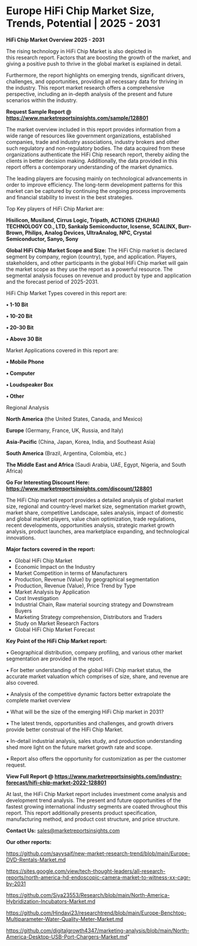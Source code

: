 # Europe HiFi Chip Market Size, Trends, Potential | 2025 - 2031

<Strong> HiFi Chip Market Overview 2025 - 2031</strong>

The rising technology in HiFi Chip Market is also depicted in this research report. Factors that are boosting the growth of the market, and giving a positive push to thrive in the global market is explained in detail.

Furthermore, the report highlights on emerging trends, significant drivers, challenges, and opportunities, providing all necessary data for thriving in the industry. This report market research offers a comprehensive perspective, including an in-depth analysis of the present and future scenarios within the industry.

<strong>Request Sample Report @ <a href=https://www.marketreportsinsights.com/sample/128801>https://www.marketreportsinsights.com/sample/128801</a></strong>

The market overview included in this report provides information from a wide range of resources like government organizations, established companies, trade and industry associations, industry brokers and other such regulatory and non-regulatory bodies. The data acquired from these organizations authenticate the HiFi Chip research report, thereby aiding the clients in better decision making. Additionally, the data provided in this report offers a contemporary understanding of the market dynamics.

The leading players are focusing mainly on technological advancements in order to improve efficiency. The long-term development patterns for this market can be captured by continuing the ongoing process improvements and financial stability to invest in the best strategies.

Top Key players of HiFi Chip Market are:

<strong>Hisilicon, Musiland, Cirrus Logic, Tripath, ACTIONS (ZHUHAI) TECHNOLOGY CO., LTD, Sankalp Semiconductor, Icsense, SCALINX, Burr-Brown, Philips, Analog Devices, UltraAnalog, NPC, Crystal Semiconductor, Sanyo, Sony</strong>

<strong><b>Global HiFi Chip Market Scope and Size:</b></strong>
The HiFi Chip market is declared segment by company, region (country), type, and application. Players, stakeholders, and other participants in the global HiFi Chip market will gain the market scope as they use the report as a powerful resource. The segmental analysis focuses on revenue and product by type and application and the forecast period of 2025-2031.

HiFi Chip Market Types covered in this report are:

<strong>• 1-10 Bit

• 10-20 Bit

• 20-30 Bit

• Above 30 Bit</strong>

Market Applications covered in this report are:

<strong>• Mobile Phone

• Computer

• Loudspeaker Box

• Other</strong> 

Regional Analysis

<strong>North America</strong> (the United States, Canada, and Mexico)

<strong>Europe</strong> (Germany, France, UK, Russia, and Italy)

<strong>Asia-Pacific</strong> (China, Japan, Korea, India, and Southeast Asia)

<strong>South America</strong> (Brazil, Argentina, Colombia, etc.)

<strong>The Middle East and Africa</strong> (Saudi Arabia, UAE, Egypt, Nigeria, and South Africa)

<strong>Go For Interesting Discount Here: <a href=https://www.marketreportsinsights.com/discount/128801>https://www.marketreportsinsights.com/discount/128801</a></strong>

The HiFi Chip market report provides a detailed analysis of global market size, regional and country-level market size, segmentation market growth, market share, competitive Landscape, sales analysis, impact of domestic and global market players, value chain optimization, trade regulations, recent developments, opportunities analysis, strategic market growth analysis, product launches, area marketplace expanding, and technological innovations.

<strong><b>Major factors covered in the report:</b></strong>
<ul>
  <li>Global HiFi Chip Market </li>
  <li>Economic Impact on the Industry</li>
  <li>Market Competition in terms of Manufacturers</li>
  <li>Production, Revenue (Value) by geographical segmentation</li>
  <li>Production, Revenue (Value), Price Trend by Type</li>
  <li>Market Analysis by Application</li>
  <li>Cost Investigation</li>
  <li>Industrial Chain, Raw material sourcing strategy and Downstream Buyers</li>
  <li>Marketing Strategy comprehension, Distributors and Traders</li>
  <li>Study on Market Research Factors</li>
  <li>Global HiFi Chip Market Forecast</li>
</ul>

<strong><b>Key Point of the HiFi Chip Market report:</b></strong>

• Geographical distribution, company profiling, and various other market segmentation are provided in the report.

• For better understanding of the global HiFi Chip market status, the accurate market valuation which comprises of size, share, and revenue are also covered.

• Analysis of the competitive dynamic factors better extrapolate the complete market overview

• What will be the size of the emerging HiFi Chip market in 2031?

• The latest trends, opportunities and challenges, and growth drivers provide better construal of the HiFi Chip Market.

• In-detail industrial analysis, sales study, and production understanding shed more light on the future market growth rate and scope.

• Report also offers the opportunity for customization as per the customer request.

<strong><b>View Full Report @ <a href=https://www.marketreportsinsights.com/industry-forecast/hifi-chip-market-2022-128801>https://www.marketreportsinsights.com/industry-forecast/hifi-chip-market-2022-128801</a></b></strong>


At last, the HiFi Chip Market report includes investment come analysis and development trend analysis. The present and future opportunities of the fastest growing international industry segments are coated throughout this report. This report additionally presents product specification, manufacturing method, and product cost structure, and price structure.

<strong>Contact Us:</strong>
sales@marketreportsinsights.com

<strong>Our other reports:</strong>

<a href=https://github.com/sayysaif/new-market-research-trend/blob/main/Europe-DVD-Rentals-Market.md>https://github.com/sayysaif/new-market-research-trend/blob/main/Europe-DVD-Rentals-Market.md</a>

<a href=https://sites.google.com/view/tech-thought-leaders/all-research-reports/north-america-hd-endoscopic-camera-market-to-witness-xx-cagr-by-2031>https://sites.google.com/view/tech-thought-leaders/all-research-reports/north-america-hd-endoscopic-camera-market-to-witness-xx-cagr-by-2031</a>

<a href=https://github.com/Siya23553/Research/blob/main/North-America-Hybridization-Incubators-Market.md>https://github.com/Siya23553/Research/blob/main/North-America-Hybridization-Incubators-Market.md</a>

<a href=https://github.com/Hindavi23/researchtrend/blob/main/Europe-Benchtop-Multiparameter-Water-Quality-Meter-Market.md>https://github.com/Hindavi23/researchtrend/blob/main/Europe-Benchtop-Multiparameter-Water-Quality-Meter-Market.md</a>

<a href=https://github.com/digitalgrowth4347/marketing-analysis/blob/main/North-America-Desktop-USB-Port-Chargers-Market.md>https://github.com/digitalgrowth4347/marketing-analysis/blob/main/North-America-Desktop-USB-Port-Chargers-Market.md</a>"
